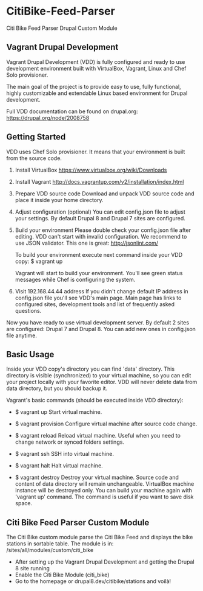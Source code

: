 # CitiBike-Feed-Parser
Citi Bike Feed Parser Drupal Custom Module

Vagrant Drupal Development
--------------------------

Vagrant Drupal Development (VDD) is fully configured and ready to use
development environment built with VirtualBox, Vagrant, Linux and Chef Solo
provisioner.

The main goal of the project is to provide easy to use, fully functional, highly
customizable and extendable Linux based environment for Drupal development.

Full VDD documentation can be found on drupal.org:
https://drupal.org/node/2008758


Getting Started
---------------

VDD uses Chef Solo provisioner. It means that your environment is built from
the source code.

  1. Install VirtualBox
     https://www.virtualbox.org/wiki/Downloads

  2. Install Vagrant
     http://docs.vagrantup.com/v2/installation/index.html

  3. Prepare VDD source code
     Download and unpack VDD source code and place it inside your home
     directory.

  4. Adjust configuration (optional)
     You can edit config.json file to adjust your settings.
     By default Drupal 8 and Drupal 7 sites are configured.

  6. Build your environment
     Please double check your config.json file after editing. VDD can't start
     with invalid configuration. We recommend to use JSON validator.
     This one is great: http://jsonlint.com/

     To build your environment execute next command inside your VDD copy:
     $ vagrant up

     Vagrant will start to build your environment. You'll see green status
     messages while Chef is configuring the system.

  7. Visit 192.168.44.44 address
     If you didn't change default IP address in config.json file you'll see
     VDD's main page. Main page has links to configured sites, development tools
     and list of frequently asked questions.

Now you have ready to use virtual development server. By default 2 sites
are configured: Drupal 7 and Drupal 8. You can add new ones in config.json file anytime.


Basic Usage
-----------

Inside your VDD copy's directory you can find 'data' directory. This directory
is visible (synchronized) to your virtual machine, so you can edit your project
locally with your favorite editor. VDD will never delete data from data directory,
but you should backup it.

Vagrant's basic commands (should be executed inside VDD directory):

  * $ vagrant up
    Start virtual machine.

  * $ vagrant provision
    Configure virtual machine after source code change.

  * $ vagrant reload
    Reload virtual machine. Useful when you need to change network or
    synced folders settings.

  * $ vagrant ssh
    SSH into virtual machine.

  * $ vagrant halt
    Halt virtual machine.

  * $ vagrant destroy
    Destroy your virtual machine. Source code and content of data directory will
    remain unchangeable. VirtualBox machine instance will be destroyed only. You
    can build your machine again with 'vagrant up' command. The command is
    useful if you want to save disk space.


Citi Bike Feed Parser Custom Module
-----------------------------------

The Citi Bike custom module parse the Citi Bike Feed and displays the bike stations
in sortable table. The module is in: /sites/all/modules/custom/citi_bike

  * After setting up the Vagrant Drupal Development and getting the Drupal 8 site running
  * Enable the Citi Bike Module (citi_bike)
  * Go to the homepage or drupal8.dev/citibike/stations and voilà!
